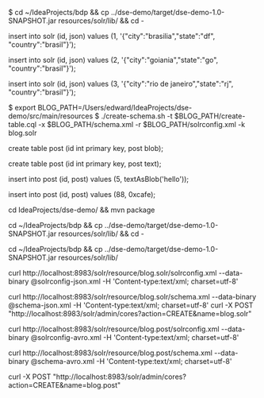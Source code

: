 $ cd ~/IdeaProjects/bdp && cp ../dse-demo/target/dse-demo-1.0-SNAPSHOT.jar resources/solr/lib/ && cd -

insert into solr (id, json) values (1, '{"city":"brasilia","state":"df", "country":"brasil"}');


insert into solr (id, json) values (2, '{"city":"goiania","state":"go", "country":"brasil"}');


insert into solr (id, json) values (3, '{"city":"rio de janeiro","state":"rj", "country":"brasil"}');

$ export BLOG_PATH=/Users/edward/IdeaProjects/dse-demo/src/main/resources
$ ./create-schema.sh -t $BLOG_PATH/create-table.cql -x $BLOG_PATH/schema.xml -r $BLOG_PATH/solrconfig.xml -k blog.solr

create table post (id int primary key, post blob);


create table post (id int primary key, post text);

insert into post (id, post) values (5, textAsBlob('hello'));

insert into post (id, post) values (88, 0xcafe);


cd IdeaProjects/dse-demo/ && mvn package

cd ~/IdeaProjects/bdp && cp ../dse-demo/target/dse-demo-1.0-SNAPSHOT.jar resources/solr/lib/ && cd -


cd ~/IdeaProjects/bdp && cp ../dse-demo/target/dse-demo-1.0-SNAPSHOT.jar resources/solr/lib/


curl http://localhost:8983/solr/resource/blog.solr/solrconfig.xml --data-binary @solrconfig-json.xml -H 'Content-type:text/xml; charset=utf-8'

curl http://localhost:8983/solr/resource/blog.solr/schema.xml --data-binary @schema-json.xml -H 'Content-type:text/xml; charset=utf-8'
curl -X POST "http://localhost:8983/solr/admin/cores?action=CREATE&name=blog.solr"


curl http://localhost:8983/solr/resource/blog.post/solrconfig.xml --data-binary @solrconfig-avro.xml -H 'Content-type:text/xml; charset=utf-8'

curl http://localhost:8983/solr/resource/blog.post/schema.xml --data-binary @schema-avro.xml -H 'Content-type:text/xml; charset=utf-8'

curl -X POST "http://localhost:8983/solr/admin/cores?action=CREATE&name=blog.post"